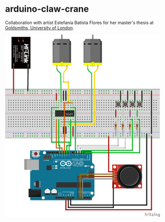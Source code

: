# arduino-claw-crane

Collaboration with artist Estefanía Batista Flores for her master's thesis at
[Goldsmiths, University of London](https://www.gold.ac.uk/).

![Schematic](breadboard.png)
